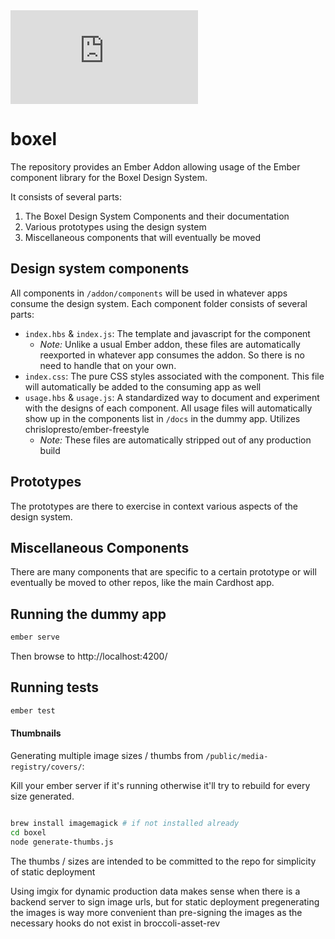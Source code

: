 <iframe src="https://xd.adobe.com/embed/fc8c4920-5374-4476-5ec6-ba629f92f862-8abd/screen/69e7b00f-4d1d-4dc7-a88d-bb4fb23e4bd6/Zoom-in-Plane-1-" frameborder="0" allowfullscreen></iframe>

# boxel

The repository provides an Ember Addon allowing usage of the Ember component library for the Boxel Design System.

It consists of several parts:
1. The Boxel Design System Components and their documentation
2. Various prototypes using the design system
3. Miscellaneous components that will eventually be moved

## Design system components
All components in `/addon/components` will be used in whatever apps consume the design system. Each component folder consists of several parts:
- `index.hbs` & `index.js`: The template and javascript for the component
    - *Note:* Unlike a usual Ember addon, these files are automatically reexported in whatever app consumes the addon. So there is no need to handle that on your own.
- `index.css`: The pure CSS styles associated with the component. This file will automatically be added to the consuming app as well
- `usage.hbs` & `usage.js`: A standardized way to document and experiment with the designs of each component. All usage files will automatically show up in the components list in `/docs` in the dummy app. Utilizes chrislopresto/ember-freestyle
    - *Note:* These files are automatically stripped out of any production build

## Prototypes
The prototypes are there to exercise in context various aspects of the design system. 

## Miscellaneous Components
There are many components that are specific to a certain prototype or will eventually be moved to other repos, like the main Cardhost app. 
## Running the dummy app

```sh
ember serve
```

Then browse to http://localhost:4200/
## Running tests

```sh
ember test
```

#### Thumbnails

Generating multiple image sizes / thumbs from
`/public/media-registry/covers/`:

Kill your ember server if it's running otherwise it'll try to rebuild for every
size generated.

```sh

brew install imagemagick # if not installed already
cd boxel
node generate-thumbs.js
```

The thumbs / sizes are intended to be committed to the repo for simplicity of
static deployment

Using imgix for dynamic production data makes sense when there is a backend
server to sign image urls, but for static deployment pregenerating the images is
way more convenient than pre-signing the images as the necessary hooks do not
exist in broccoli-asset-rev
